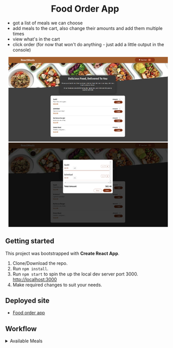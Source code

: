 <h1 align="center">Food Order App</h1>

- got a list of meals we can choose
- add meals to the cart, also change their amounts and add them multiple times
- view what's in the cart
- click order (for now that won't do anything - just add a little output in the console)

<p>
    <img src="/src/assets/meals1.png" hspace="10" >
    <img src="/src/assets/meals2.png" hspace="10" >
</p>

## Getting started

This project was bootstrapped with **Create React App**.

1. Clone/Download the repo.
2. Run `npm install`.
3. Run `npm start` to spin the up the local dev server port 3000. [http://localhost:3000](http://localhost:3000/ "http://localhost:3000")
4. Make required changes to suit your needs.

## Deployed site

- [Food order app](https://food-order-app-adz.netlify.app/ "food-order-app-adz")

## Workflow

<details>
           <summary>Available Meals</summary>
           <ul>
                <li>remove DUMMY_MEALS</li>
                <li>adding useEffect() for fetch()</li>
                <li>responseData will be object with id as key and data as neasted object</li>
                <li>adding const loadedMeals for converting object to array through for loop</li>
                <li>adding isLoading state</li>
                <li>handling errors by adding httpError state</li>
                <li>creating Checkout component to Order button for sending order to the backend</li>
                <ul><li>form for Name, Adress, Postal code and City</li>
                <li>Confirm and Cancel buttons</li></ul>
                <li>adiing Checkout to Cart component</li>
                <li>importing useRef for reading form values</li>
                <li>adding form validation</li>
                <ul>
                    <li>adding helper functions isEmpty and isNotFiveChars in Checkout for checking is value empty and is postal code equal 5 digits</li>
                    <li>adding const formIsValid as main validation</li>
                    <li>create useState with object (name, street, city, postalCode)</li>
                    <li>adding css class for invalid input</li>
                </ul>
            </ul>
</details>
